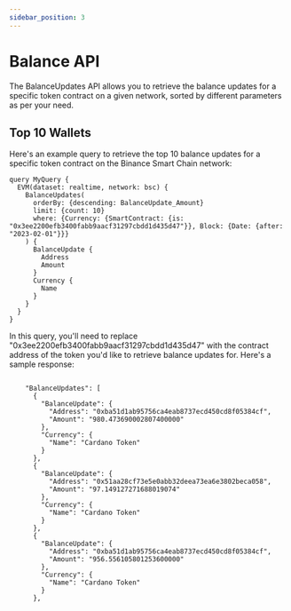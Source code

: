 ```yaml
---
sidebar_position: 3
---
```


# Balance API


The BalanceUpdates API allows you to retrieve the balance updates for a specific token contract on a given network, sorted by different parameters as per your need.

## Top 10 Wallets
Here's an example query to retrieve the top 10 balance updates for a specific token contract on the Binance Smart Chain network:

```
query MyQuery {
  EVM(dataset: realtime, network: bsc) {
    BalanceUpdates(
      orderBy: {descending: BalanceUpdate_Amount}
      limit: {count: 10}
      where: {Currency: {SmartContract: {is: "0x3ee2200efb3400fabb9aacf31297cbdd1d435d47"}}, Block: {Date: {after: "2023-02-01"}}}
    ) {
      BalanceUpdate {
        Address
        Amount
      }
      Currency {
        Name
      }
    }
  }
}
```
In this query, you'll need to replace "0x3ee2200efb3400fabb9aacf31297cbdd1d435d47" with the contract address of the token you'd like to retrieve balance updates for.
Here's a sample response:

```

    "BalanceUpdates": [
      {
        "BalanceUpdate": {
          "Address": "0xba51d1ab95756ca4eab8737ecd450cd8f05384cf",
          "Amount": "980.473690002807400000"
        },
        "Currency": {
          "Name": "Cardano Token"
        }
      },
      {
        "BalanceUpdate": {
          "Address": "0x51aa28cf73e5e0abb32deea73ea6e3802beca058",
          "Amount": "97.149127271688019074"
        },
        "Currency": {
          "Name": "Cardano Token"
        }
      },
      {
        "BalanceUpdate": {
          "Address": "0xba51d1ab95756ca4eab8737ecd450cd8f05384cf",
          "Amount": "956.556105801253600000"
        },
        "Currency": {
          "Name": "Cardano Token"
        }
      }, 

```
